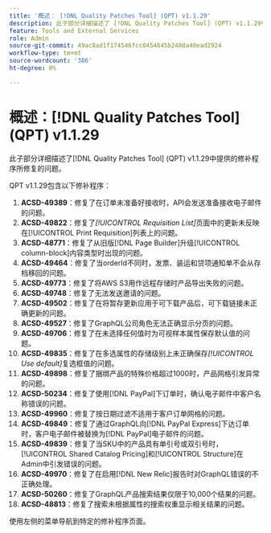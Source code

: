 ```yaml
---
title: '概述： [!DNL Quality Patches Tool] (QPT) v1.1.29'
description: 此子部分详细描述了 [!DNL Quality Patches Tool] (QPT) v1.1.29中提供的修补程序所修复的问题。
feature: Tools and External Services
role: Admin
source-git-commit: 49ac8ad1f174546fcc0454645b2480a40ead2924
workflow-type: tm+mt
source-wordcount: '386'
ht-degree: 0%

---
```


# 概述：[!DNL Quality Patches Tool] (QPT) v1.1.29

此子部分详细描述了[!DNL Quality Patches Tool] (QPT) v1.1.29中提供的修补程序所修复的问题。

QPT v1.1.29包含以下修补程序：

1. **ACSD-49389**：修复了在订单未准备好接收时，API会发送准备接收电子邮件的问题。
1. **ACSD-49822**：修复了&#x200B;*[!UICONTROL Requisition List]*&#x200B;页面中的更新未反映在[!UICONTROL Print Requisition]列表上的问题。
1. **ACSD-48771**：修复了从旧版[!DNL Page Builder]升级[!UICONTROL column-block]内容类型时出现的问题。
1. **ACSD-49464**：修复了当orderId不同时，发票、装运和贷项通知单不会从存档移回的问题。
1. **ACSD-49773**：修复了将AWS S3用作远程存储时产品导出失败的问题。
1. **ACSD-49748**：修复了无法发送邀请的问题。
1. **ACSD-49502**：修复了在将暂存更新应用于可下载产品后，可下载链接未正确更新的问题。
1. **ACSD-49527**：修复了GraphQL公司角色无法正确显示分页的问题。
1. **ACSD-49706**：修复了在未选择任何值时为可视样本属性保存默认值的问题。
1. **ACSD-49835**：修复了在多选属性的存储级别上未正确保存&#x200B;*[!UICONTROL Use default]*&#x200B;复选框值的问题。
1. **ACSD-49898**：修复了捆绑产品的特殊价格超过1000时，产品网格引发异常的问题。
1. **ACSD-50234**：修复了使用[!DNL PayPal]下订单时，确认电子邮件中客户名称错误的问题。
1. **ACSD-49960**：修复了按日期过滤不适用于客户订单网格的问题。
1. **ACSD-49849**：修复了通过GraphQL向[!DNL PayPal Express]下达订单时，客户电子邮件被替换为[!DNL PayPal]电子邮件的问题。
1. **ACSD-49839**：修复了当SKU中的产品具有单引号或双引号时，[!UICONTROL Shared Catalog Pricing]和[!UICONTROL Structure]在Admin中引发错误的问题。
1. **ACSD-49970**：修复了在启用[!DNL New Relic]报告时对GraphQL错误的不正确处理。
1. **ACSD-50260**：修复了GraphQL产品搜索结果仅限于10,000个结果的问题。
1. **ACSD-48813**：修复了搜索未根据属性的搜索权重显示相关结果的问题。

使用左侧的菜单导航到特定的修补程序页面。
